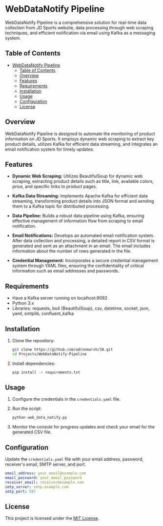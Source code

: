# WebDataNotify Pipeline

WebDataNotify Pipeline is a comprehensive solution for real-time data collection from JD Sports website, data processing through web scraping techniques, and efficient notification via email using Kafka as a messaging system.

## Table of Contents

- [WebDataNotify Pipeline](#webdatanotify-pipeline)
  - [Table of Contents](#table-of-contents)
  - [Overview](#overview)
  - [Features](#features)
  - [Requirements](#requirements)
  - [Installation](#installation)
  - [Usage](#usage)
  - [Configuration](#configuration)
  - [License](#license)

## Overview

WebDataNotify Pipeline is designed to automate the monitoring of product information on JD Sports. It employs dynamic web scraping to extract key product details, utilizes Kafka for efficient data streaming, and integrates an email notification system for timely updates.

## Features

- **Dynamic Web Scraping:** Utilizes BeautifulSoup for dynamic web scraping, extracting product details such as title, link, available colors, price, and specific links to product pages.

- **Kafka Data Streaming:** Implements Apache Kafka for efficient data streaming, transforming product details into JSON format and sending them to a Kafka topic for distributed processing.

- **Data Pipeline:** Builds a robust data pipeline using Kafka, ensuring effective management of information flow from scraping to email notification.

- **Email Notifications:** Develops an automated email notification system. After data collection and processing, a detailed report in CSV format is generated and sent as an attachment in an email. The email includes information about the number of rows generated in the file.

- **Credential Management:** Incorporates a secure credential management system through YAML files, ensuring the confidentiality of critical information such as email addresses and passwords.

## Requirements

- Have a Kafka server running on localhost:9092
- Python 3.x
- Libraries: requests, bs4 (BeautifulSoup), csv, datetime, socket, json, yaml, smtplib, confluent_kafka

## Installation

1. Clone the repository:

   ```bash
   git clone https://github.com/adronmarsh/IA.git
   cd Projects/WebDataNotify-Pipeline
   ```

2. Install dependencies:

   ```bash
   pip install -r requirements.txt
   ```

## Usage

1. Configure the credentials in the `credentials.yaml` file.

2. Run the script:

   ```bash
   python web_data_notify.py
   ```

3. Monitor the console for progress updates and check your email for the generated CSV file.

## Configuration

Update the `credentials.yaml` file with your email address, password, receiver's email, SMTP server, and port.

```yaml
email_address: your_email@example.com
email_password: your_email_password
receiver_email: receiver@example.com
smtp_server: smtp.example.com
smtp_port: 587
```

## License

This project is licensed under the [MIT License](LICENSE).